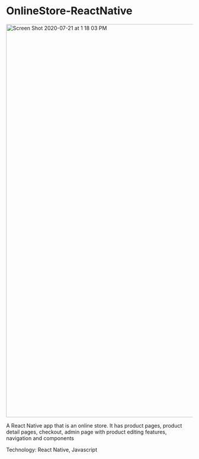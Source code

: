 # OnlineStore-ReactNative

<img width="1062" alt="Screen Shot 2020-07-21 at 1 18 03 PM" src="https://user-images.githubusercontent.com/50594925/88217418-5de5af00-cc13-11ea-8348-c77ce8c156ab.png">



A React Native app that is an online store.  It has product pages, product detail pages, checkout, 
admin page with product editing features, navigation and components

Technology: React Native, Javascript
